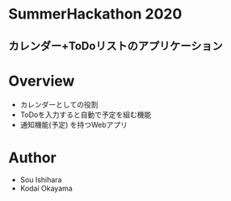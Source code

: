 # SummerHackathon 2020
## カレンダー+ToDoリストのアプリケーション

# Overview
- カレンダーとしての役割
- ToDoを入力すると自動で予定を組む機能
- 通知機能(予定)
を持つWebアプリ

# Author
- Sou Ishihara
- Kodai Okayama
